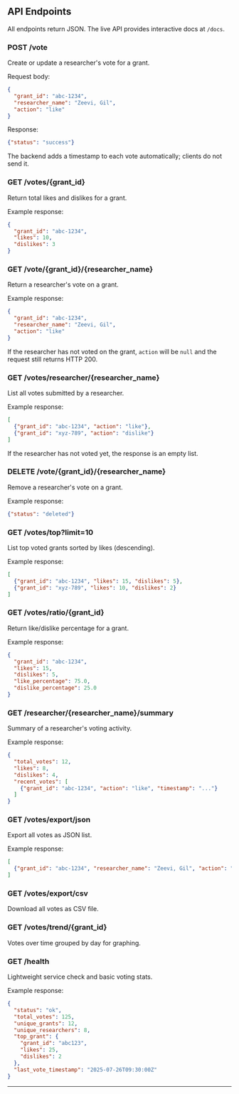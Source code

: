 ## API Endpoints

All endpoints return JSON. The live API provides interactive docs at `/docs`.

### POST /vote
Create or update a researcher's vote for a grant.

Request body:
```json
{
  "grant_id": "abc-1234",
  "researcher_name": "Zeevi, Gil",
  "action": "like"
}
```
Response:
```json
{"status": "success"}
```
The backend adds a timestamp to each vote automatically; clients do not send it.

### GET /votes/{grant_id}
Return total likes and dislikes for a grant.

Example response:
```json
{
  "grant_id": "abc-1234",
  "likes": 10,
  "dislikes": 3
}
```

### GET /vote/{grant_id}/{researcher_name}
Return a researcher's vote on a grant.

Example response:
```json
{
  "grant_id": "abc-1234",
  "researcher_name": "Zeevi, Gil",
  "action": "like"
}
```
If the researcher has not voted on the grant, `action` will be `null` and the
request still returns HTTP 200.

### GET /votes/researcher/{researcher_name}
List all votes submitted by a researcher.

Example response:
```json
[
  {"grant_id": "abc-1234", "action": "like"},
  {"grant_id": "xyz-789", "action": "dislike"}
]
```
If the researcher has not voted yet, the response is an empty list.

### DELETE /vote/{grant_id}/{researcher_name}
Remove a researcher's vote on a grant.

Example response:
```json
{"status": "deleted"}
```

### GET /votes/top?limit=10
List top voted grants sorted by likes (descending).

Example response:
```json
[
  {"grant_id": "abc-1234", "likes": 15, "dislikes": 5},
  {"grant_id": "xyz-789", "likes": 10, "dislikes": 2}
]
```

### GET /votes/ratio/{grant_id}
Return like/dislike percentage for a grant.

Example response:
```json
{
  "grant_id": "abc-1234",
  "likes": 15,
  "dislikes": 5,
  "like_percentage": 75.0,
  "dislike_percentage": 25.0
}
```

### GET /researcher/{researcher_name}/summary
Summary of a researcher's voting activity.

Example response:
```json
{
  "total_votes": 12,
  "likes": 8,
  "dislikes": 4,
  "recent_votes": [
    {"grant_id": "abc-1234", "action": "like", "timestamp": "..."}
  ]
}
```

### GET /votes/export/json
Export all votes as JSON list.

Example response:
```json
[
  {"grant_id": "abc-1234", "researcher_name": "Zeevi, Gil", "action": "like", "timestamp": "2025-07-25T12:00:00Z"}
]
```

### GET /votes/export/csv
Download all votes as CSV file.

### GET /votes/trend/{grant_id}
Votes over time grouped by day for graphing.

### GET /health
Lightweight service check and basic voting stats.

Example response:
```json
{
  "status": "ok",
  "total_votes": 125,
  "unique_grants": 12,
  "unique_researchers": 8,
  "top_grant": {
    "grant_id": "abc123",
    "likes": 25,
    "dislikes": 2
  },
  "last_vote_timestamp": "2025-07-26T09:30:00Z"
}
```

---

